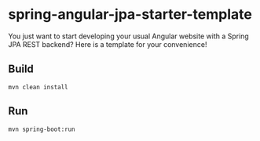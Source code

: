 # spring-angular-jpa-starter-template
You just want to start developing your usual Angular website with a Spring JPA REST backend? Here is a template for your convenience!

## Build
    mvn clean install

## Run
    mvn spring-boot:run
